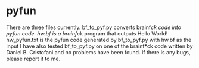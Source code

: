 # pyfun
There are three files currently.
bf_to_pyf.py converts brainf*ck code into pyfun code.
hw.bf is a brainf*ck program that outputs Hello World!
hw_pyfun.txt is the pyfun code generated by bf_to_pyf.py with hw.bf as the input
I have also tested bf_to_pyf.py on one of the brainf*ck code written by Daniel B. Cristofani and no problems have been found.
If there is any bugs, please report it to me.
